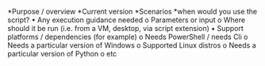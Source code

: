 *Purpose / overview
*Current version
*Scenarios 
  *when would you use the script?
•	Any execution guidance needed 
o	Parameters or input
o	Where should it be run (i.e. from a VM, desktop, via script extension)
•	Support platforms / dependencies  (for example)
o	Needs PowerShell / needs Cli
o	Needs a particular version of Windows
o	Supported Linux distros
o	Needs a particular version of Python
o	etc
